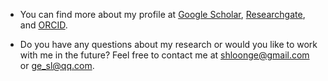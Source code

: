 - You can find more about my profile at [Google Scholar](https://scholar.google.com/citations?user=RuhR4skAAAAJ&hl=zh-CN), [Researchgate](https://www.researchgate.net/profile/Shilong-Ge-3?ev=prf_overview), and [ORCID](https://orcid.org/my-orcid?orcid=0009-0003-1083-0139).

- Do you have any questions about my research or would you like to work with me in the future? Feel free to contact me at shloonge@gmail.com or ge_sl@qq.com. 
